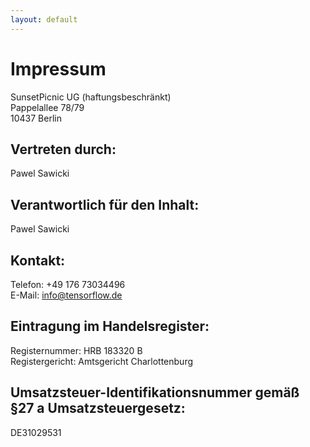 ```yaml
---
layout: default
---
```

# Impressum

SunsetPicnic UG (haftungsbeschränkt)  
Pappelallee 78/79  
10437 Berlin  

## Vertreten durch:

Pawel Sawicki

## Verantwortlich für den Inhalt:

Pawel Sawicki

## Kontakt:

Telefon: +49 176 73034496  
E-Mail: info@tensorflow.de

## Eintragung im Handelsregister:

Registernummer: HRB 183320 B  
Registergericht: Amtsgericht Charlottenburg

## Umsatzsteuer-Identifikationsnummer gemäß §27 a Umsatzsteuergesetz:

DE31029531